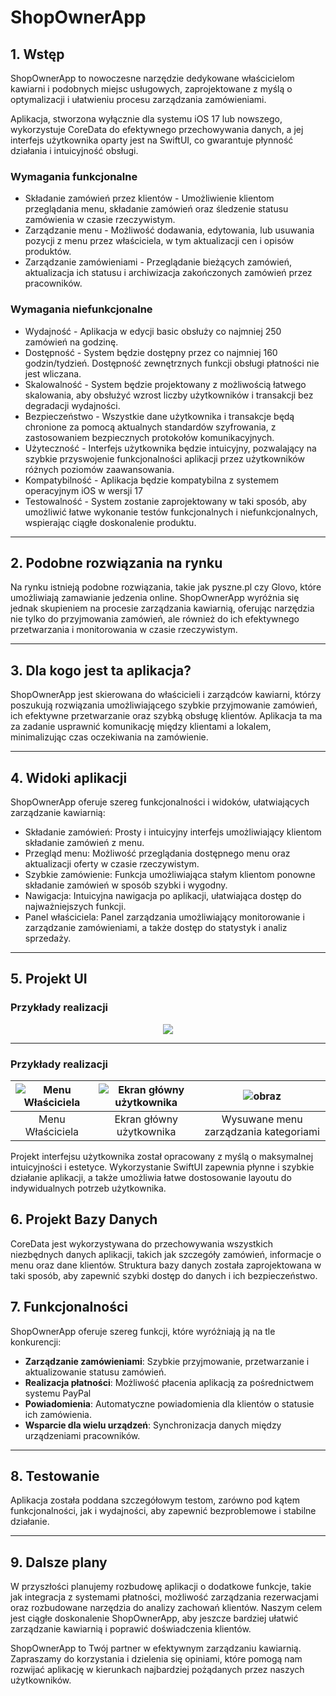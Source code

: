 # ShopOwnerApp
## 1. Wstęp
ShopOwnerApp to nowoczesne narzędzie dedykowane właścicielom kawiarni i podobnych miejsc usługowych, zaprojektowane z myślą o optymalizacji i ułatwieniu procesu zarządzania zamówieniami. 


Aplikacja, stworzona wyłącznie dla systemu iOS 17 lub nowszego, wykorzystuje CoreData do efektywnego przechowywania danych, a jej interfejs użytkownika oparty jest na SwiftUI, co gwarantuje płynność działania i intuicyjność obsługi.


### Wymagania funkcjonalne

- Składanie zamówień przez klientów - Umożliwienie klientom przeglądania menu, składanie zamówień oraz śledzenie statusu zamówienia w czasie rzeczywistym.
- Zarządzanie menu - Możliwość dodawania, edytowania, lub usuwania pozycji z menu przez właściciela, w tym aktualizacji cen i opisów produktów.
- Zarządzanie zamówieniami - Przeglądanie bieżących zamówień, aktualizacja ich statusu i archiwizacja zakończonych zamówień przez pracowników.

### Wymagania niefunkcjonalne

- Wydajność - Aplikacja w edycji basic obsłuży co najmniej 250 zamówień na godzinę.
- Dostępność - System będzie dostępny przez co najmniej 160 godzin/tydzień. Dostępność zewnętrznych funkcji obsługi płatności nie jest wliczana.
- Skalowalność - System będzie projektowany z możliwością łatwego skalowania, aby obsłużyć wzrost liczby użytkowników i transakcji bez degradacji wydajności.
- Bezpieczeństwo - Wszystkie dane użytkownika i transakcje będą chronione za pomocą aktualnych standardów szyfrowania, z zastosowaniem bezpiecznych protokołów komunikacyjnych.
- Użyteczność - Interfejs użytkownika będzie intuicyjny, pozwalający na szybkie przyswojenie funkcjonalności aplikacji przez użytkowników różnych poziomów zaawansowania.
- Kompatybilność - Aplikacja będzie kompatybilna z systemem operacyjnym iOS w wersji 17
- Testowalność - System zostanie zaprojektowany w taki sposób, aby umożliwić łatwe wykonanie testów funkcjonalnych i niefunkcjonalnych, wspierając ciągłe doskonalenie produktu.

---
## 2. Podobne rozwiązania na rynku

Na rynku istnieją podobne rozwiązania, takie jak pyszne.pl czy Glovo, które umożliwiają zamawianie jedzenia online. ShopOwnerApp wyróżnia się jednak skupieniem na procesie zarządzania kawiarnią, oferując narzędzia nie tylko do przyjmowania zamówień, ale również do ich efektywnego przetwarzania i monitorowania w czasie rzeczywistym.

---
## 3. Dla kogo jest ta aplikacja?

ShopOwnerApp jest skierowana do właścicieli i zarządców kawiarni, którzy poszukują rozwiązania umożliwiającego szybkie przyjmowanie zamówień, ich efektywne przetwarzanie oraz szybką obsługę klientów. Aplikacja ta ma za zadanie usprawnić komunikację między klientami a lokalem, minimalizując czas oczekiwania na zamówienie.

---
## 4. Widoki aplikacji

ShopOwnerApp oferuje szereg funkcjonalności i widoków, ułatwiających zarządzanie kawiarnią:

- Składanie zamówień: Prosty i intuicyjny interfejs umożliwiający klientom składanie zamówień z menu.
- Przegląd menu: Możliwość przeglądania dostępnego menu oraz aktualizacji oferty w czasie rzeczywistym.
- Szybkie zamówienie: Funkcja umożliwiająca stałym klientom ponowne składanie zamówień w sposób szybki i wygodny.
- Nawigacja: Intuicyjna nawigacja po aplikacji, ułatwiająca dostęp do najważniejszych funkcji.
- Panel właściciela: Panel zarządzania umożliwiający monitorowanie i zarządzanie zamówieniami, a także dostęp do statystyk i analiz sprzedaży.

---
    
## 5. Projekt UI
### Przykłady realizacji
<!--- 
![obraz](https://github.com/Kotmin/Shop_Owner_Help/assets/70173732/d66f6906-42fd-4ad9-ad12-e8365d622440)
-->
<p align="center">
  <img src="https://github.com/Kotmin/Shop_Owner_Help/assets/70173732/d66f6906-42fd-4ad9-ad12-e8365d622440">
</p>


---


### Przykłady realizacji
<!--- 
|![obraz](https://github.com/Kotmin/Shop_Owner_Help/assets/70173732/73ee91f1-de9d-40c5-b9a1-dd3d7cc599eb)
|![obraz](https://github.com/Kotmin/Shop_Owner_Help/assets/70173732/be6fe716-611c-4085-812c-7b23149aba72)
|![obraz](https://github.com/Kotmin/Shop_Owner_Help/assets/70173732/cb6ba1d4-54a2-41fb-89c3-b3631040cf2f)
|
|:----|:----:|----:|
| Menu Właściciela | Ekran główny | Aktualizacja kategorii produktu |




| Menu Właściciela | Ekran główny użytkownika | Aktualizacja kategorii produktu |
|:----------------:|:------------------------:|:-------------------------------:|
|![Menu Właściciela](https://github.com/Kotmin/Shop_Owner_Help/assets/70173732/73ee91f1-de9d-40c5-b9a1-dd3d7cc599eb)|![Ekran główny użytkownika](https://github.com/Kotmin/Shop_Owner_Help/assets/70173732/be6fe716-611c-4085-812c-7b23149aba72)|![Aktualizacja kategorii produktu](https://github.com/Kotmin/Shop_Owner_Help/assets/70173732/cb6ba1d4-54a2-41fb-89c3-b3631040cf2f)|
-->

|![Menu Właściciela](https://github.com/Kotmin/Shop_Owner_Help/assets/70173732/73ee91f1-de9d-40c5-b9a1-dd3d7cc599eb)|![Ekran główny użytkownika](https://github.com/Kotmin/Shop_Owner_Help/assets/70173732/ec0d01ca-f0ac-4453-aa35-dc5d5a22f120)|![obraz](https://github.com/Kotmin/Shop_Owner_Help/assets/70173732/74bbc870-1be4-44b1-a628-b0b8c2ee67f2)|
|:----------------:|:------------------------:|:-------------------------------:|
| Menu Właściciela | Ekran główny użytkownika | Wysuwane menu zarządzania kategoriami |





Projekt interfejsu użytkownika został opracowany z myślą o maksymalnej intuicyjności i estetyce. Wykorzystanie SwiftUI zapewnia płynne i szybkie działanie aplikacji, a także umożliwia łatwe dostosowanie layoutu do indywidualnych potrzeb użytkownika.
## 6. Projekt Bazy Danych

CoreData jest wykorzystywana do przechowywania wszystkich niezbędnych danych aplikacji, takich jak szczegóły zamówień, informacje o menu oraz dane klientów. Struktura bazy danych została zaprojektowana w taki sposób, aby zapewnić szybki dostęp do danych i ich bezpieczeństwo.
## 7. Funkcjonalności

ShopOwnerApp oferuje szereg funkcji, które wyróżniają ją na tle konkurencji:

  - **Zarządzanie zamówieniami**: Szybkie przyjmowanie, przetwarzanie i aktualizowanie statusu zamówień.
  - **Realizacja płatności**: Możliwość płacenia aplikacją za pośrednictwem systemu PayPal
  - **Powiadomienia**: Automatyczne powiadomienia dla klientów o statusie ich zamówienia.
  - **Wsparcie dla wielu urządzeń**: Synchronizacja danych między urządzeniami pracowników.

---

## 8. Testowanie

Aplikacja została poddana szczegółowym testom, zarówno pod kątem funkcjonalności, jak i wydajności, aby zapewnić bezproblemowe i stabilne działanie.

---
## 9. Dalsze plany

W przyszłości planujemy rozbudowę aplikacji o dodatkowe funkcje, takie jak integracja z systemami płatności, możliwość zarządzania rezerwacjami oraz rozbudowane narzędzia do analizy zachowań klientów. Naszym celem jest ciągłe doskonalenie ShopOwnerApp, aby jeszcze bardziej ułatwić zarządzanie kawiarnią i poprawić doświadczenia klientów.

ShopOwnerApp to Twój partner w efektywnym zarządzaniu kawiarnią. Zapraszamy do korzystania i dzielenia się opiniami, które pomogą nam rozwijać aplikację w kierunkach najbardziej pożądanych przez naszych użytkowników.
